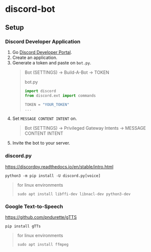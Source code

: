 # discord-bot

## Setup

### Discord Developer Application

1. Go [Discord Developer Portal](https://discord.com/developers/applications).
2. Create an application.
3. Generate a token and paste on `bot.py`.
   > Bot (SETTINGS) → Build-A-Bot → TOKEN
   >
   > bot.py
   >
   > ```py
   > import discord
   > from discord.ext import commands
   >
   > TOKEN = "YOUR_TOKEN"
   > ...
   > ```
4. Set `MESSAGE CONTENT INTENT` on.
   > Bot (SETTINGS) → Privileged Gateway Intents → MESSAGE CONTENT INTENT
5. Invite the bot to your server.

### discord.py

https://discordpy.readthedocs.io/en/stable/intro.html

`python3 -m pip install -U discord.py[voice]`

> for linux environments
>
> `sudo apt install libffi-dev libnacl-dev python3-dev`

### Google Text-to-Speech

https://github.com/pndurette/gTTS

`pip install gTTs`

> for linux environments
>
> `sudo apt install ffmpeg`
